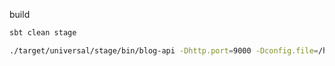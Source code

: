 build
```bash
sbt clean stage
```

```bash
./target/universal/stage/bin/blog-api -Dhttp.port=9000 -Dconfig.file=/home/nakano/blog-api/conf/production.conf
```
